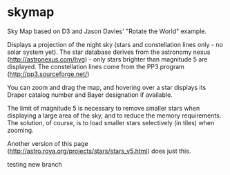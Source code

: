 # skymap
Sky Map based on D3 and Jason Davies' "Rotate the World" example.

Displays a projection of the night sky (stars and constellation lines only - no solar system yet).
The star database derives from the astronomy nexus (http://astronexus.com/hyg) - only stars brighter than magnitude 5 are displayed.
The constellation lines come from the PP3 program (http://pp3.sourceforge.net/)

You can zoom and drag the map, and hovering over a star displays its Draper catalog number and Bayer designation if available.

The limit of magnitude 5 is necessary to remove smaller stars when displaying a large area of the sky, and to reduce the memory requirements.
The solution, of course, is to load smaller stars selectively (in tiles) when zooming.

Another version of this page (http://astro.roya.org/projects/stars/stars_v5.html) does just this. 

testing new branch